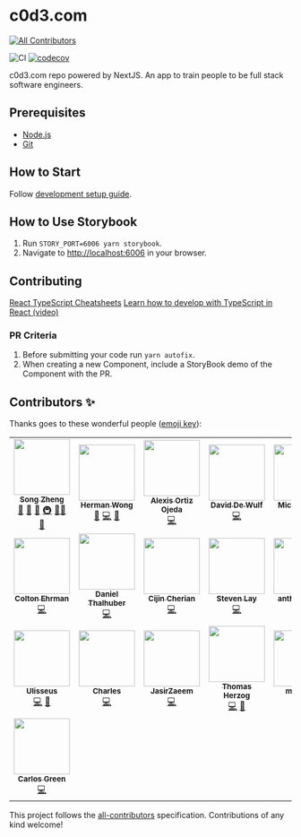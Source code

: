 # c0d3.com

<!-- ALL-CONTRIBUTORS-BADGE:START - Do not remove or modify this section -->

[![All Contributors](https://img.shields.io/badge/all_contributors-21-orange.svg?style=flat-square)](#contributors-)

<!-- ALL-CONTRIBUTORS-BADGE:END -->

![CI](https://github.com/garageScript/c0d3.com/workflows/CI/badge.svg)
[![codecov](https://codecov.io/gh/garageScript/c0d3-app/branch/master/graph/badge.svg)](https://codecov.io/gh/garageScript/c0d3-app)

c0d3.com repo powered by NextJS. An app to train people to be full stack
software engineers.

## Prerequisites

- [Node.js](https://nodejs.org/en/)
- [Git](https://github.com/git-guides)

## How to Start

Follow
[development setup guide](https://github.com/garageScript/c0d3-app/wiki/Development-Setup).

## How to Use Storybook

1. Run `STORY_PORT=6006 yarn storybook`.
2. Navigate to [http://localhost:6006](http://localhost:6006) in your browser.

## Contributing

[React TypeScript Cheatsheets](https://react-typescript-cheatsheet.netlify.app/)
[Learn how to develop with TypeScript in React (video)](https://www.youtube.com/watch?v=Z5iWr6Srsj8)

### PR Criteria

1. Before submitting your code run `yarn autofix`.
2. When creating a new Component, include a StoryBook demo of the Component with
   the PR.

## Contributors ✨

Thanks goes to these wonderful people
([emoji key](https://allcontributors.org/docs/en/emoji-key)):

<!-- ALL-CONTRIBUTORS-LIST:START - Do not remove or modify this section -->
<!-- prettier-ignore-start -->
<!-- markdownlint-disable -->
<table>
  <tr>
    <td align="center"><a href="https://www.c0d3.com/"><img src="https://avatars2.githubusercontent.com/u/686933?v=4?s=100" width="100px;" alt=""/><br /><sub><b>Song Zheng</b></sub></a><br /><a href="https://github.com/garageScript/c0d3-app/issues?q=author%3Asongz" title="Bug reports">🐛</a> <a href="https://github.com/garageScript/c0d3-app/commits?author=songz" title="Documentation">📖</a> <a href="#ideas-songz" title="Ideas, Planning, & Feedback">🤔</a> <a href="#infra-songz" title="Infrastructure (Hosting, Build-Tools, etc)">🚇</a> <a href="#mentoring-songz" title="Mentoring">🧑‍🏫</a> <a href="#projectManagement-songz" title="Project Management">📆</a></td>
    <td align="center"><a href="https://www.devwong.com/"><img src="https://avatars1.githubusercontent.com/u/7990856?v=4?s=100" width="100px;" alt=""/><br /><sub><b>Herman Wong</b></sub></a><br /><a href="https://github.com/garageScript/c0d3-app/issues?q=author%3Ahwong0305" title="Bug reports">🐛</a> <a href="https://github.com/garageScript/c0d3-app/commits?author=hwong0305" title="Code">💻</a> <a href="https://github.com/garageScript/c0d3-app/pulls?q=is%3Apr+reviewed-by%3Ahwong0305" title="Reviewed Pull Requests">👀</a></td>
    <td align="center"><a href="https://github.com/aortizoj15"><img src="https://avatars3.githubusercontent.com/u/36532821?v=4?s=100" width="100px;" alt=""/><br /><sub><b>Alexis Ortiz Ojeda</b></sub></a><br /><a href="https://github.com/garageScript/c0d3-app/commits?author=aortizoj15" title="Code">💻</a></td>
    <td align="center"><a href="https://dewulfdavid.com/"><img src="https://avatars3.githubusercontent.com/u/25457563?v=4?s=100" width="100px;" alt=""/><br /><sub><b>David De Wulf</b></sub></a><br /><a href="https://github.com/garageScript/c0d3-app/commits?author=Wolfy64" title="Code">💻</a></td>
    <td align="center"><a href="https://github.com/michaelbayday"><img src="https://avatars2.githubusercontent.com/u/35093298?v=4?s=100" width="100px;" alt=""/><br /><sub><b>Michael Dinh</b></sub></a><br /><a href="https://github.com/garageScript/c0d3-app/commits?author=michaelbayday" title="Code">💻</a></td>
    <td align="center"><a href="https://github.com/rkalra247"><img src="https://avatars1.githubusercontent.com/u/27792256?v=4?s=100" width="100px;" alt=""/><br /><sub><b>rkalra247</b></sub></a><br /><a href="https://github.com/garageScript/c0d3-app/commits?author=rkalra247" title="Code">💻</a></td>
    <td align="center"><a href="https://github.com/SahilKalra98"><img src="https://avatars1.githubusercontent.com/u/23374591?v=4?s=100" width="100px;" alt=""/><br /><sub><b>SahilKalra98</b></sub></a><br /><a href="https://github.com/garageScript/c0d3-app/commits?author=SahilKalra98" title="Code">💻</a></td>
  </tr>
  <tr>
    <td align="center"><a href="https://coltonehrman.github.io/react-portfolio/"><img src="https://avatars1.githubusercontent.com/u/12456288?v=4?s=100" width="100px;" alt=""/><br /><sub><b>Colton Ehrman</b></sub></a><br /><a href="https://github.com/garageScript/c0d3-app/commits?author=coltonehrman" title="Code">💻</a></td>
    <td align="center"><a href="https://github.com/danielthalhuber"><img src="https://avatars1.githubusercontent.com/u/32470229?v=4?s=100" width="100px;" alt=""/><br /><sub><b>Daniel Thalhuber</b></sub></a><br /><a href="https://github.com/garageScript/c0d3-app/commits?author=danielthalhuber" title="Code">💻</a></td>
    <td align="center"><a href="https://github.com/Cijin"><img src="https://avatars0.githubusercontent.com/u/1990966?v=4?s=100" width="100px;" alt=""/><br /><sub><b>Cijin Cherian</b></sub></a><br /><a href="https://github.com/garageScript/c0d3-app/commits?author=Cijin" title="Code">💻</a></td>
    <td align="center"><a href="https://github.com/stevenlay"><img src="https://avatars1.githubusercontent.com/u/20160586?v=4?s=100" width="100px;" alt=""/><br /><sub><b>Steven Lay</b></sub></a><br /><a href="https://github.com/garageScript/c0d3-app/commits?author=stevenlay" title="Code">💻</a></td>
    <td align="center"><a href="https://github.com/anthonykhoa"><img src="https://avatars2.githubusercontent.com/u/45890848?v=4?s=100" width="100px;" alt=""/><br /><sub><b>anthonykhoa</b></sub></a><br /><a href="https://github.com/garageScript/c0d3-app/commits?author=anthonykhoa" title="Code">💻</a></td>
    <td align="center"><a href="https://www.linkedin.com/in/guilherme-gwadera/"><img src="https://avatars2.githubusercontent.com/u/16023489?v=4?s=100" width="100px;" alt=""/><br /><sub><b>Guilherme Gwadera</b></sub></a><br /><a href="https://github.com/garageScript/c0d3-app/commits?author=ggwadera" title="Documentation">📖</a> <a href="https://github.com/garageScript/c0d3-app/pulls?q=is%3Apr+reviewed-by%3Aggwadera" title="Reviewed Pull Requests">👀</a></td>
    <td align="center"><a href="http://www.linkedin.com/in/petermulard/"><img src="https://avatars2.githubusercontent.com/u/45550174?v=4?s=100" width="100px;" alt=""/><br /><sub><b>Peter Mulard</b></sub></a><br /><a href="https://github.com/garageScript/c0d3-app/commits?author=pmulard" title="Code">💻</a></td>
  </tr>
  <tr>
    <td align="center"><a href="https://github.com/Ulisseus"><img src="https://avatars3.githubusercontent.com/u/3845012?v=4?s=100" width="100px;" alt=""/><br /><sub><b>Ulisseus</b></sub></a><br /><a href="https://github.com/garageScript/c0d3-app/commits?author=Ulisseus" title="Code">💻</a> <a href="https://github.com/garageScript/c0d3-app/commits?author=Ulisseus" title="Documentation">📖</a></td>
    <td align="center"><a href="https://github.com/kondanna"><img src="https://avatars.githubusercontent.com/u/16906103?v=4?s=100" width="100px;" alt=""/><br /><sub><b>Charles</b></sub></a><br /><a href="https://github.com/garageScript/c0d3-app/commits?author=kondanna" title="Code">💻</a></td>
    <td align="center"><a href="http://zaeem.dev"><img src="https://avatars.githubusercontent.com/u/20666236?v=4?s=100" width="100px;" alt=""/><br /><sub><b>JasirZaeem</b></sub></a><br /><a href="https://github.com/garageScript/c0d3-app/commits?author=JasirZaeem" title="Code">💻</a></td>
    <td align="center"><a href="http://www.thomasJherzog.com"><img src="https://avatars.githubusercontent.com/u/17365077?v=4?s=100" width="100px;" alt=""/><br /><sub><b>Thomas Herzog</b></sub></a><br /><a href="https://github.com/garageScript/c0d3-app/commits?author=tomrule007" title="Code">💻</a> <a href="https://github.com/garageScript/c0d3-app/commits?author=tomrule007" title="Documentation">📖</a></td>
    <td align="center"><a href="https://github.com/mino323"><img src="https://avatars.githubusercontent.com/u/86011419?v=4?s=100" width="100px;" alt=""/><br /><sub><b>mino323</b></sub></a><br /><a href="https://github.com/garageScript/c0d3-app/commits?author=mino323" title="Code">💻</a> <a href="https://github.com/garageScript/c0d3-app/commits?author=mino323" title="Documentation">📖</a></td>
    <td align="center"><a href="https://github.com/flacial"><img src="https://avatars.githubusercontent.com/u/35906419?v=4?s=100" width="100px;" alt=""/><br /><sub><b>Flacial</b></sub></a><br /><a href="https://github.com/garageScript/c0d3-app/commits?author=flacial" title="Code">💻</a></td>
    <td align="center"><a href="https://github.com/HS-90"><img src="https://avatars.githubusercontent.com/u/77421872?v=4?s=100" width="100px;" alt=""/><br /><sub><b>HS-90</b></sub></a><br /><a href="https://github.com/garageScript/c0d3-app/commits?author=HS-90" title="Code">💻</a></td>
  </tr>
    <td align="center"><a href="https://github.com/greencarlos"><img src="https://avatars.githubusercontent.com/u/30880055?v=4" width="100px;" alt=""/><br /><sub><b>Carlos Green</b></sub></a><br /><a href="https://github.com/garageScript/c0d3-app/commits?author=greencarlos" title="Code">💻</a></td>
  </tr>

</table>

<!-- markdownlint-restore -->
<!-- prettier-ignore-end -->

<!-- ALL-CONTRIBUTORS-LIST:END -->

This project follows the
[all-contributors](https://github.com/all-contributors/all-contributors)
specification. Contributions of any kind welcome!
